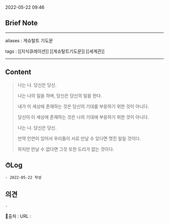 2022-05-22 09:46
## Brief Note
---
aliases : 게슈탈트 기도문

tags : [[지식큐레이션]] [[게슈탈트기도문]] [[세계관]]

---

## Content
> 나는 나.
> 당신은 당신.
>  
> 나는 나의 일을 하며, 
> 당신은 당신의 일을 한다.
> 
> 내가 이 세상에 존재하는 것은 
> 당신의 기대를 부응하기 위한 것이 아니다.
> 
> 당신이 이 세상에 존재하는 것은 
> 나의 기대에 부응하기 위한 것이 아니다.
>  
> 나는 나.
> 당신은 당신.
> 
> 만약 인연이 있어서 
> 우리들이 서로 만날 수 있다면 
> 멋진 일일 것이다.
> 
> 하지만 만날 수 없다면 
> 그것 또한 도리가 없는 것이다.


## ⏱Log
	- 2022-05-22 작성

## 의견
	-


📙출처 :
URL :
